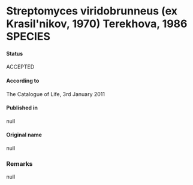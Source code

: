 # Streptomyces viridobrunneus (ex Krasil'nikov, 1970) Terekhova, 1986 SPECIES

#### Status
ACCEPTED

#### According to
The Catalogue of Life, 3rd January 2011

#### Published in
null

#### Original name
null

### Remarks
null